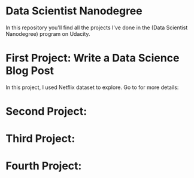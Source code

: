 # Data Scientist Nanodegree
In this repository you'll find all the projects I've done in the (Data Scientist Nanodegree) program on Udacity.

# First Project: Write a Data Science Blog Post
In this project, I used Netflix dataset to explore.
Go to for more details: 

# Second Project: 



# Third Project:




# Fourth Project: 
